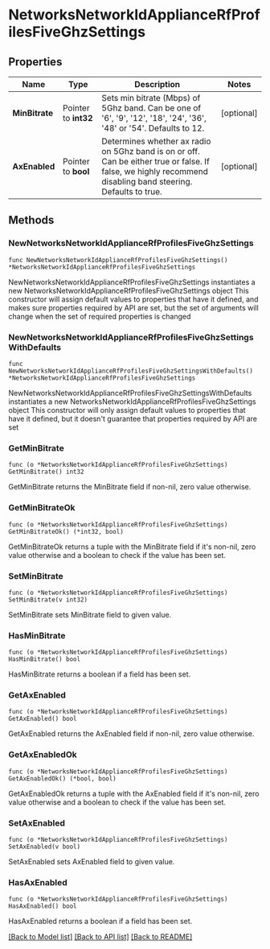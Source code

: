 # NetworksNetworkIdApplianceRfProfilesFiveGhzSettings

## Properties

Name | Type | Description | Notes
------------ | ------------- | ------------- | -------------
**MinBitrate** | Pointer to **int32** | Sets min bitrate (Mbps) of 5Ghz band. Can be one of &#39;6&#39;, &#39;9&#39;, &#39;12&#39;, &#39;18&#39;, &#39;24&#39;, &#39;36&#39;, &#39;48&#39; or &#39;54&#39;. Defaults to 12. | [optional] 
**AxEnabled** | Pointer to **bool** | Determines whether ax radio on 5Ghz band is on or off. Can be either true or false. If false, we highly recommend disabling band steering. Defaults to true. | [optional] 

## Methods

### NewNetworksNetworkIdApplianceRfProfilesFiveGhzSettings

`func NewNetworksNetworkIdApplianceRfProfilesFiveGhzSettings() *NetworksNetworkIdApplianceRfProfilesFiveGhzSettings`

NewNetworksNetworkIdApplianceRfProfilesFiveGhzSettings instantiates a new NetworksNetworkIdApplianceRfProfilesFiveGhzSettings object
This constructor will assign default values to properties that have it defined,
and makes sure properties required by API are set, but the set of arguments
will change when the set of required properties is changed

### NewNetworksNetworkIdApplianceRfProfilesFiveGhzSettingsWithDefaults

`func NewNetworksNetworkIdApplianceRfProfilesFiveGhzSettingsWithDefaults() *NetworksNetworkIdApplianceRfProfilesFiveGhzSettings`

NewNetworksNetworkIdApplianceRfProfilesFiveGhzSettingsWithDefaults instantiates a new NetworksNetworkIdApplianceRfProfilesFiveGhzSettings object
This constructor will only assign default values to properties that have it defined,
but it doesn't guarantee that properties required by API are set

### GetMinBitrate

`func (o *NetworksNetworkIdApplianceRfProfilesFiveGhzSettings) GetMinBitrate() int32`

GetMinBitrate returns the MinBitrate field if non-nil, zero value otherwise.

### GetMinBitrateOk

`func (o *NetworksNetworkIdApplianceRfProfilesFiveGhzSettings) GetMinBitrateOk() (*int32, bool)`

GetMinBitrateOk returns a tuple with the MinBitrate field if it's non-nil, zero value otherwise
and a boolean to check if the value has been set.

### SetMinBitrate

`func (o *NetworksNetworkIdApplianceRfProfilesFiveGhzSettings) SetMinBitrate(v int32)`

SetMinBitrate sets MinBitrate field to given value.

### HasMinBitrate

`func (o *NetworksNetworkIdApplianceRfProfilesFiveGhzSettings) HasMinBitrate() bool`

HasMinBitrate returns a boolean if a field has been set.

### GetAxEnabled

`func (o *NetworksNetworkIdApplianceRfProfilesFiveGhzSettings) GetAxEnabled() bool`

GetAxEnabled returns the AxEnabled field if non-nil, zero value otherwise.

### GetAxEnabledOk

`func (o *NetworksNetworkIdApplianceRfProfilesFiveGhzSettings) GetAxEnabledOk() (*bool, bool)`

GetAxEnabledOk returns a tuple with the AxEnabled field if it's non-nil, zero value otherwise
and a boolean to check if the value has been set.

### SetAxEnabled

`func (o *NetworksNetworkIdApplianceRfProfilesFiveGhzSettings) SetAxEnabled(v bool)`

SetAxEnabled sets AxEnabled field to given value.

### HasAxEnabled

`func (o *NetworksNetworkIdApplianceRfProfilesFiveGhzSettings) HasAxEnabled() bool`

HasAxEnabled returns a boolean if a field has been set.


[[Back to Model list]](../README.md#documentation-for-models) [[Back to API list]](../README.md#documentation-for-api-endpoints) [[Back to README]](../README.md)


